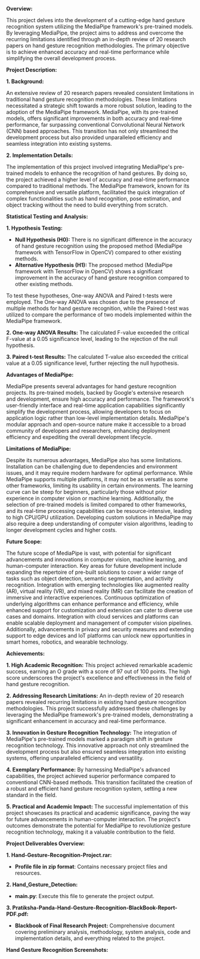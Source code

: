 **Overview:**

This project delves into the development of a cutting-edge hand gesture recognition system utilizing the MediaPipe framework's pre-trained models. By leveraging MediaPipe, the project aims to address and overcome the recurring limitations identified through an in-depth review of 20 research papers on hand gesture recognition methodologies. The primary objective is to achieve enhanced accuracy and real-time performance while simplifying the overall development process.

**Project Description:**

**1. Background:**

An extensive review of 20 research papers revealed consistent limitations in traditional hand gesture recognition methodologies. These limitations necessitated a strategic shift towards a more robust solution, leading to the adoption of the MediaPipe framework. MediaPipe, with its pre-trained models, offers significant improvements in both accuracy and real-time performance, far surpassing conventional Convolutional Neural Network (CNN) based approaches. This transition has not only streamlined the development process but also provided unparalleled efficiency and seamless integration into existing systems.

**2. Implementation Details:**

The implementation of this project involved integrating MediaPipe's pre-trained models to enhance the recognition of hand gestures. By doing so, the project achieved a higher level of accuracy and real-time performance compared to traditional methods. The MediaPipe framework, known for its comprehensive and versatile platform, facilitated the quick integration of complex functionalities such as hand recognition, pose estimation, and object tracking without the need to build everything from scratch.

**Statistical Testing and Analysis:**

**1. Hypothesis Testing:**

- **Null Hypothesis (H0):** There is no significant difference in the accuracy of hand gesture recognition using the proposed method (MediaPipe framework with TensorFlow in OpenCV) compared to other existing methods.
- **Alternative Hypothesis (H1):** The proposed method (MediaPipe framework with TensorFlow in OpenCV) shows a significant improvement in the accuracy of hand gesture recognition compared to other existing methods.

To test these hypotheses, One-way ANOVA and Paired t-tests were employed. The One-way ANOVA was chosen due to the presence of multiple methods for hand gesture recognition, while the Paired t-test was utilized to compare the performance of two models implemented within the MediaPipe framework.

**2. One-way ANOVA Results:** The calculated F-value exceeded the critical F-value at a 0.05 significance level, leading to the rejection of the null hypothesis.

**3. Paired t-test Results:** The calculated T-value also exceeded the critical value at a 0.05 significance level, further rejecting the null hypothesis.

**Advantages of MediaPipe:**

MediaPipe presents several advantages for hand gesture recognition projects. Its pre-trained models, backed by Google's extensive research and development, ensure high accuracy and performance. The framework's user-friendly interface and real-time application capabilities significantly simplify the development process, allowing developers to focus on application logic rather than low-level implementation details. MediaPipe's modular approach and open-source nature make it accessible to a broad community of developers and researchers, enhancing deployment efficiency and expediting the overall development lifecycle.

**Limitations of MediaPipe:**

Despite its numerous advantages, MediaPipe also has some limitations. Installation can be challenging due to dependencies and environment issues, and it may require modern hardware for optimal performance. While MediaPipe supports multiple platforms, it may not be as versatile as some other frameworks, limiting its usability in certain environments. The learning curve can be steep for beginners, particularly those without prior experience in computer vision or machine learning. Additionally, the selection of pre-trained models is limited compared to other frameworks, and its real-time processing capabilities can be resource-intensive, leading to high CPU/GPU utilization. Developing custom solutions in MediaPipe may also require a deep understanding of computer vision algorithms, leading to longer development cycles and higher costs.

**Future Scope:**

The future scope of MediaPipe is vast, with potential for significant advancements and innovations in computer vision, machine learning, and human-computer interaction. Key areas for future development include expanding the repertoire of pre-built solutions to cover a wider range of tasks such as object detection, semantic segmentation, and activity recognition. Integration with emerging technologies like augmented reality (AR), virtual reality (VR), and mixed reality (MR) can facilitate the creation of immersive and interactive experiences. Continuous optimization of underlying algorithms can enhance performance and efficiency, while enhanced support for customization and extension can cater to diverse use cases and domains. Integration with cloud services and platforms can enable scalable deployment and management of computer vision pipelines. Additionally, advancements in privacy and security measures and extending support to edge devices and IoT platforms can unlock new opportunities in smart homes, robotics, and wearable technology.


**Achievements:**

**1. High Academic Recognition:**
This project achieved remarkable academic success, earning an O grade with a score of 97 out of 100 points. The high score underscores the project's excellence and effectiveness in the field of hand gesture recognition.

**2. Addressing Research Limitations:**
An in-depth review of 20 research papers revealed recurring limitations in existing hand gesture recognition methodologies. This project successfully addressed these challenges by leveraging the MediaPipe framework's pre-trained models, demonstrating a significant enhancement in accuracy and real-time performance.

**3. Innovation in Gesture Recognition Technology:**
The integration of MediaPipe's pre-trained models marked a paradigm shift in gesture recognition technology. This innovative approach not only streamlined the development process but also ensured seamless integration into existing systems, offering unparalleled efficiency and versatility.

**4. Exemplary Performance:**
By harnessing MediaPipe's advanced capabilities, the project achieved superior performance compared to conventional CNN-based methods. This transition facilitated the creation of a robust and efficient hand gesture recognition system, setting a new standard in the field.

**5. Practical and Academic Impact:**
The successful implementation of this project showcases its practical and academic significance, paving the way for future advancements in human-computer interaction. The project's outcomes demonstrate the potential for MediaPipe to revolutionize gesture recognition technology, making it a valuable contribution to the field.


**Project Deliverables Overview:**

**1. Hand-Gesture-Recognition-Project.rar:**
   - **Profile file in zip format**: Contains necessary project files and resources.

**2. Hand_Gesture_Detection:**
   - **main.py**: Execute this file to generate the project output.

**3. Pratiksha-Panda-Hand-Gesture-Recognition-BlackBook-Report-PDF.pdf:**
   - **Blackbook of Final Research Project:** Comprehensive document covering preliminary analysis, methodology, system analysis, code and implementation details, and everything related to the project.


**Hand Gesture Recognition Screenshots:**
